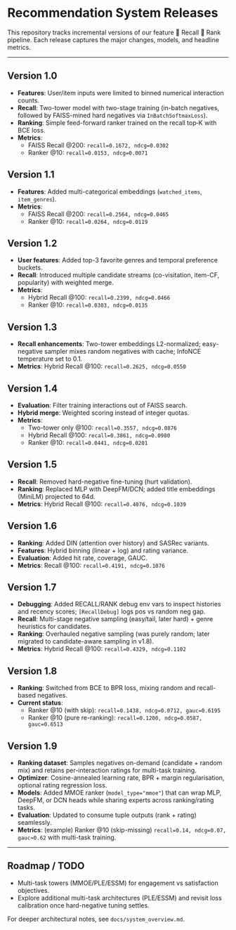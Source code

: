 # Recommendation System Releases

This repository tracks incremental versions of our feature  Recall  Rank pipeline. Each release captures the major changes, models, and headline metrics.

---

## Version 1.0
- **Features**: User/item inputs were limited to binned numerical interaction counts.
- **Recall**: Two-tower model with two-stage training (in-batch negatives, followed by FAISS-mined hard negatives via `InBatchSoftmaxLoss`).
- **Ranking**: Simple feed-forward ranker trained on the recall top‑K with BCE loss.
- **Metrics**:
  - FAISS Recall @200: `recall=0.1672, ndcg=0.0302`
  - Ranker @10: `recall=0.0153, ndcg=0.0071`

## Version 1.1
- **Features**: Added multi-categorical embeddings (`watched_items`, `item_genres`).
- **Metrics**:
  - FAISS Recall @200: `recall=0.2564, ndcg=0.0465`
  - Ranker @10: `recall=0.0264, ndcg=0.0119`

## Version 1.2
- **User features**: Added top-3 favorite genres and temporal preference buckets.
- **Recall**: Introduced multiple candidate streams (co-visitation, item-CF, popularity) with weighted merge.
- **Metrics**:
  - Hybrid Recall @100: `recall=0.2399, ndcg=0.0466`
  - Ranker @10: `recall=0.0303, ndcg=0.0135`

## Version 1.3
- **Recall enhancements**: Two-tower embeddings L2-normalized; easy-negative sampler mixes random negatives with cache; InfoNCE temperature set to 0.1.
- **Metrics**: Hybrid Recall @100: `recall=0.2625, ndcg=0.0550`

## Version 1.4
- **Evaluation**: Filter training interactions out of FAISS search.
- **Hybrid merge**: Weighted scoring instead of integer quotas.
- **Metrics**:
  - Two-tower only @100: `recall=0.3557, ndcg=0.0876`
  - Hybrid Recall @100: `recall=0.3861, ndcg=0.0980`
  - Ranker @10: `recall=0.0441, ndcg=0.0201`

## Version 1.5
- **Recall**: Removed hard-negative fine-tuning (hurt validation).
- **Ranking**: Replaced MLP with DeepFM/DCN; added title embeddings (MiniLM) projected to 64d.
- **Metrics**: Hybrid Recall @100: `recall=0.4076, ndcg=0.1039`

## Version 1.6
- **Ranking**: Added DIN (attention over history) and SASRec variants.
- **Features**: Hybrid binning (linear + log) and rating variance.
- **Evaluation**: Added hit rate, coverage, GAUC.
- **Metrics**: Recall @100: `recall=0.4191, ndcg=0.1076`

## Version 1.7
- **Debugging**: Added RECALL/RANK debug env vars to inspect histories and recency scores; `[RecallDebug]` logs pos vs random neg gap.
- **Recall**: Multi-stage negative sampling (easy/tail, later hard) + genre heuristics for candidates.
- **Ranking**: Overhauled negative sampling (was purely random; later migrated to candidate-aware sampling in v1.8).
- **Metrics**: Hybrid Recall @100: `recall=0.4329, ndcg=0.1102`

## Version 1.8
- **Ranking**: Switched from BCE to BPR loss, mixing random and recall-based negatives.
- **Current status**:
  - Ranker @10 (with skip): `recall=0.1438, ndcg=0.0712, gauc=0.6195`
  - Ranker @10 (pure re-ranking): `recall=0.1200, ndcg=0.0587, gauc=0.6513`

## Version 1.9
- **Ranking dataset**: Samples negatives on-demand (candidate + random mix) and retains per-interaction ratings for multi-task training.
- **Optimizer**: Cosine-annealed learning rate, BPR + margin regularisation, optional rating regression loss.
- **Models**: Added MMOE ranker (`model_type="mmoe"`) that can wrap MLP, DeepFM, or DCN heads while sharing experts across ranking/rating tasks.
- **Evaluation**: Updated to consume tuple outputs (rank + rating) seamlessly.
- **Metrics**: (example) Ranker @10 (skip-missing) `recall=0.14, ndcg=0.07, gauc≈0.62` with multi-task training.

---

## Roadmap / TODO
- Multi-task towers (MMOE/PLE/ESSM) for engagement vs satisfaction objectives.
- Explore additional multi-task architectures (PLE/ESSM) and revisit loss calibration once hard-negative tuning settles.

For deeper architectural notes, see `docs/system_overview.md`.
